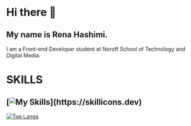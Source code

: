 # Hi there 👋
## My name is Rena Hashimi.

I am a Front-end Developer student at Noroff School of Technology and Digital Media.
  
# SKILLS
  ## [![My Skills](https://skillicons.dev/icons?i=github,js,html,css,figma,netlify,wordpress,php,)](https://skillicons.dev)

  [![Top Langs](https://github-readme-stats.vercel.app/api/top-langs/?username=anuraghazra&layout=compact)](https://github.com/anuraghazra/github-readme-stats)

  
